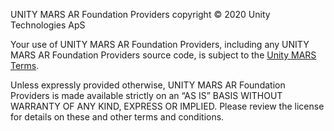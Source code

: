 UNITY MARS AR Foundation Providers copyright © 2020 Unity Technologies ApS

Your use of UNITY MARS AR Foundation Providers, including any UNITY MARS AR Foundation Providers source code, is subject to the [Unity MARS Terms](http://unity3d.com/legal/terms-of-service/mars).

Unless expressly provided otherwise, UNITY MARS AR Foundation Providers is made available strictly on an “AS IS” BASIS WITHOUT WARRANTY OF ANY KIND, EXPRESS OR IMPLIED. Please review the license for details on these and other terms and conditions.
